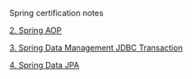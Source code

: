 Spring certification notes

[2. Spring AOP](Spring-AOP.md)

[3. Spring Data Management JDBC Transaction](Spring-Data-Management-JDBC-Transaction.md)

[4. Spring Data JPA](Spring-Data-JPA.md)